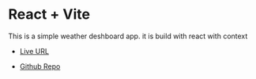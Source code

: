 # React + Vite

This is a simple weather deshboard app. it is build with react with context



- [Live URL](https://github.com/vitejs/vite-plugin-react/blob/main/packages/plugin-react/README.md) 

- [Github Repo](https://github.com/vitejs/vite-plugin-react-swc) 